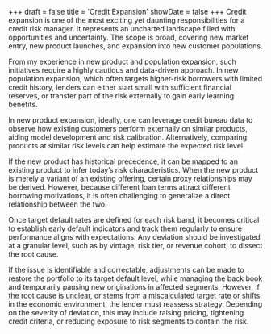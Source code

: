 +++
draft = false
title = 'Credit Expansion'
showDate = false
+++
Credit expansion is one of the most exciting yet daunting responsibilities for a credit risk manager. It represents an uncharted landscape filled with opportunities and uncertainty. The scope is broad, covering new market entry, new product launches, and expansion into new customer populations.

From my experience in new product and population expansion, such initiatives require a highly cautious and data-driven approach. In new population expansion, which often targets higher-risk borrowers with limited credit history, lenders can either start small with sufficient financial reserves, or transfer part of the risk externally to gain early learning benefits.

In new product expansion, ideally, one can leverage credit bureau data to observe how existing customers perform externally on similar products, aiding model development and risk calibration. Alternatively, comparing products at similar risk levels can help estimate the expected risk level.

If the new product has historical precedence, it can be mapped to an existing product to infer today’s risk characteristics. When the new product is merely a variant of an existing offering, certain proxy relationships may be derived. However, because different loan terms attract different borrowing motivations, it is often challenging to generalize a direct relationship between the two.

Once target default rates are defined for each risk band, it becomes critical to establish early default indicators and track them regularly to ensure performance aligns with expectations. Any deviation should be investigated at a granular level, such as by vintage, risk tier, or revenue cohort, to dissect the root cause.

If the issue is identifiable and correctable, adjustments can be made to restore the portfolio to its target default level, while managing the back book and temporarily pausing new originations in affected segments. However, if the root cause is unclear, or stems from a miscalculated target rate or shifts in the economic environment, the lender must reassess strategy. Depending on the severity of deviation, this may include raising pricing, tightening credit criteria, or reducing exposure to risk segments to contain the risk.